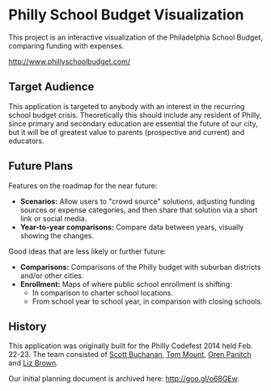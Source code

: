 # Philly School Budget Visualization
This project is an interactive visualization of the Philadelphia School Budget, comparing funding with expenses.

http://www.phillyschoolbudget.com/

## Target Audience
This application is targeted to anybody with an interest in the recurring school budget crisis. Theoretically this should include any resident of Philly, since primary and secondary education are essential the future of our city, but it will be of greatest value to parents (prospective and current) and educators.

## Future Plans
Features on the roadmap for the near future:
* **Scenarios:** Allow users to "crowd source" solutions, adjusting funding sources or expense categories, and then share that solution via a short link or social media.
* **Year-to-year comparisons:** Compare data between years, visually showing the changes.

Good ideas that are less likely or further future: 
* **Comparisons:** Comparisons of the Philly budget with suburban districts and/or other cities.
* **Enrollment:** Maps of where public school enrollment is shifting:
  * In comparison to charter school locations.
  * From school year to school year, in comparison with closing schools.

## History
This application was originally built for the Philly Codefest 2014 held Feb. 22-23. The team consisted of [Scott Buchanan](http://twitter.com/thescottsb), [Tom Mount](http://twitter.com/tmountjr), [Oren Panitch](http://twitter.com/opanitch) and [Liz Brown](http://twitter.com/lizbrownsays).

Our initial planning document is archived here: http://goo.gl/o68GEw.
